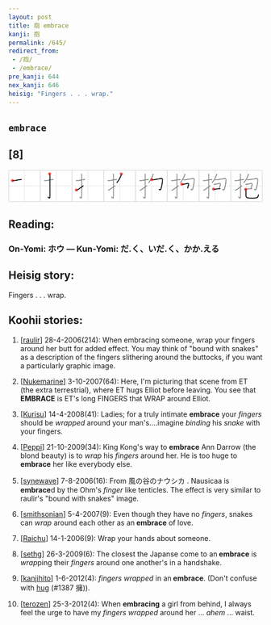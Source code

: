 ```yaml
---
layout: post
title: 抱 embrace
kanji: 抱
permalink: /645/
redirect_from:
 - /抱/
 - /embrace/
pre_kanji: 644
nex_kanji: 646
heisig: "Fingers . . . wrap."
---
```


## `embrace`

## [8]

<div class="stroke"><img src="../images/E68AB1.png" /></div>

## Reading:

### On-Yomi: ホウ &mdash; Kun-Yomi: だ.く、いだ.く、かか.える

## Heisig story:

Fingers . . . wrap.

## Koohii stories:

1) [<a href="http://kanji.koohii.com/profile/raulir">raulir</a>] 28-4-2006(214): When embracing someone, wrap your fingers around her butt for added effect. You may think of &quot;bound with snakes&quot; as a description of the fingers slithering around the buttocks, if you want a particularly graphic image.

2) [<a href="http://kanji.koohii.com/profile/Nukemarine">Nukemarine</a>] 3-10-2007(64): Here, I&#039;m picturing that scene from ET (the extra terrestrial), where ET hugs Elliot before leaving. You see that<strong> EMBRACE</strong> is ET&#039;s long FINGERS that WRAP around Elliot.

3) [<a href="http://kanji.koohii.com/profile/Kurisu">Kurisu</a>] 14-4-2008(41): Ladies; for a truly intimate <strong>embrace</strong> your <em>fingers</em> should be <em>wrapped</em> around your man&#039;s....imagine <em>binding</em> his <em>snake</em> with your fingers.

4) [<a href="http://kanji.koohii.com/profile/Peppi">Peppi</a>] 21-10-2009(34): King Kong&#039;s way to <strong>embrace</strong> Ann Darrow (the blond beauty) is to <em>wrap</em> his <em>fingers</em> around her. He is too huge to<strong> embrace</strong> her like everybody else.

5) [<a href="http://kanji.koohii.com/profile/synewave">synewave</a>] 7-8-2006(16): From 風の谷のナウシカ . Nausicaa is<strong> embrace</strong>d by the Ohm&#039;s <em>finger</em> like tenticles. The effect is very similar to raulir&#039;s &quot;bound with snakes&quot; image.

6) [<a href="http://kanji.koohii.com/profile/smithsonian">smithsonian</a>] 5-4-2007(9): Even though they have no <em>fingers</em>, snakes can <em>wrap</em> around each other as an<strong> embrace</strong> of love.

7) [<a href="http://kanji.koohii.com/profile/Raichu">Raichu</a>] 14-1-2006(9): Wrap your hands about someone.

8) [<a href="http://kanji.koohii.com/profile/sethg">sethg</a>] 26-3-2009(6): The closest the Japanse come to an<strong> embrace</strong> is <em>wrap</em>ping their <em>fingers</em> around one another&#039;s in a handshake.

9) [<a href="http://kanji.koohii.com/profile/kanjihito">kanjihito</a>] 1-6-2012(4): <em>fingers</em> <em>wrapped</em> in an<strong> embrace</strong>. (Don&#039;t confuse with <a href="../1387">hug</a> (#1387 擁)).

10) [<a href="http://kanji.koohii.com/profile/terozen">terozen</a>] 25-3-2012(4): When <strong>embracing</strong> a girl from behind, I always feel the urge to have my <em>fingers</em> <em>wrapped</em> around her ... <em>ahem</em> ... waist.
